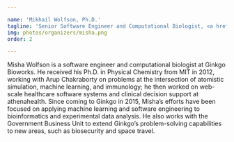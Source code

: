 ```yaml
---

name: 'Mikhail Wolfson, Ph.D.'
tagline: 'Senior Software Engineer and Computational Biologist, <a href="https://www.ginkgobioworks.com/">Ginkgo Bioworks</a>'
img: photos/organizers/misha.png
order: 2

---
```


Misha Wolfson is a software engineer and computational biologist at Ginkgo Bioworks. He received his
Ph.D. in Physical Chemistry from MIT in 2012, working with Arup Chakraborty on problems at the
intersection of atomistic simulation, machine learning, and immunology; he then worked on web-scale
healthcare software systems and clinical decision support at athenahealth. Since coming to Ginkgo in
2015, Misha’s efforts have been focused on applying machine learning and software engineering to
bioinformatics and experimental data analysis. He also works with the Government Business Unit to
extend Ginkgo’s problem-solving capabilities to new areas, such as biosecurity and space travel.
